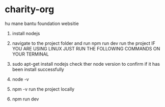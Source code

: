# charity-org
hu mane bantu foundation websitie
 
1) install nodejs
2) navigate to the  project folder and run npm run dev run the project
IF YOU ARE USING LINUX JUST RUN THE FOLLOWING COMMANDS ON YOUR TERMINAL

1) sudo apt-get install nodejs
check ther node version to confirm if it has been install successfully
4) node -v 
5) npm -v
run the project locally
6) npm run dev 
